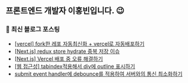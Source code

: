 ## 프론트엔드 개발자 이홍빈입니다. 😉

<!--
**Hong-been/Hong-been** is a ✨ _special_ ✨ repository because its `README.md` (this file) appears on your GitHub profile.

Here are some ideas to get you started:

- 🔭 I’m currently working on ...
- 🌱 I’m currently learning Testing Tools
- 👯 I’m looking to collaborate on ...
- 🤔 I’m looking for help with ...
- 💬 Ask me about ...
- 📫 How to reach me: ...
- 😄 Pronouns: ...
- ⚡ Fun fact: ...
-->

### 📍 최신 블로그 포스팅
<!-- https://github.com/gautamkrishnar/blog-post-workflow -->
<!-- BLOG-POST-LIST:START -->
- [[vercel] fork한 레포 자동최신화 + vercel로 자동배포하기](https://velog.io/@awesome-hong/vercel-%EC%9E%90%EB%8F%99%EB%B0%B0%ED%8F%AC-%ED%99%98%EA%B2%BD-%EB%A7%8C%EB%93%A4%EA%B8%B0)
- [[Next.js] redux store hydrate 중복 저장 이슈](https://velog.io/@awesome-hong/Next.js-redux-store-hydrate-%EC%A4%91%EB%B3%B5-%EC%A0%80%EC%9E%A5-%EC%9D%B4%EC%8A%88)
- [[Next.js] Vercel 배포 중 오류 해결하기](https://velog.io/@awesome-hong/Next.js-%EB%B0%B0%ED%8F%AC-%EC%A4%91-%EC%98%A4%EB%A5%98-%ED%95%B4%EA%B2%B0%ED%95%98%EA%B8%B0)
- [[웹 접근성] tabindex적용해서 div에 outline 표시하기](https://velog.io/@awesome-hong/tabindex%EC%A0%81%EC%9A%A9%ED%95%B4%EC%84%9C-outline-%ED%91%9C%EC%8B%9C%ED%95%98%EA%B8%B0)
- [submit event handler에 debounce를 적용하여 서버와의 통신 최소화하기](https://velog.io/@awesome-hong/input-submit%EC%97%90-debounce%EB%A5%BC-%EC%A0%81%EC%9A%A9%ED%95%98%EC%97%AC-%EC%84%9C%EB%B2%84%EC%99%80%EC%9D%98-%ED%86%B5%EC%8B%A0-%EC%B5%9C%EC%86%8C%ED%99%94%ED%95%98%EA%B8%B0)
<!-- BLOG-POST-LIST:END -->
